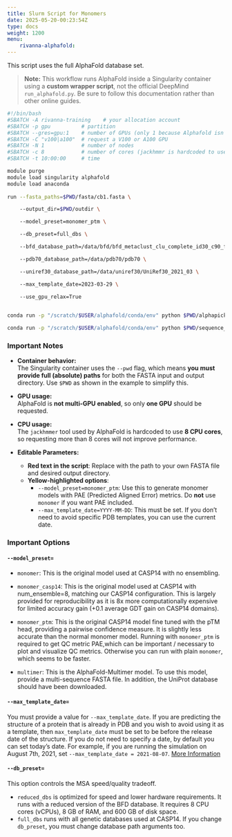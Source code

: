 ```yaml
---
title: Slurm Script for Monomers 
date: 2025-05-20-00:23:54Z
type: docs 
weight: 1200
menu: 
    rivanna-alphafold:
---
```


This script uses the full AlphaFold database set.

> **Note:** This workflow runs AlphaFold inside a Singularity container using a **custom wrapper script**, not the official DeepMind `run_alphafold.py`. Be sure to follow this documentation rather than other online guides.

```bash
#!/bin/bash​
#SBATCH -A rivanna-training    # your allocation account​
#SBATCH -p gpu          # partition​
#SBATCH --gres=gpu:1    # number of GPUs (only 1 because Alphafold isn’t multi-GPU enabled)​
#SBATCH -C "v100|a100"  # request a V100 or A100 GPU​
#SBATCH -N 1            # number of nodes​
#SBATCH -c 8            # number of cores (jackhmmr is hardcoded to use 8 cores, more does not speed it up)​
#SBATCH -t 10:00:00     # time​

module purge​
module load singularity alphafold​
module load anaconda​
​
run --fasta_paths=$PWD/fasta/cb1.fasta \​

    --output_dir=$PWD/outdir \​

    --model_preset=monomer_ptm \​

    --db_preset=full_dbs \​

    --bfd_database_path=/data/bfd/bfd_metaclust_clu_complete_id30_c90_final_seq.sorted_opt \​

    --pdb70_database_path=/data/pdb70/pdb70 \​

    --uniref30_database_path=/data/uniref30/UniRef30_2021_03 \​

    --max_template_date=2023-03-29 \​

    --use_gpu_relax=True​

​
conda run -p "/scratch/$USER/alphafold/conda/env" python $PWD/alphapickle/run_AlphaPickle.py -od outdir/cb1​

conda run -p "/scratch/$USER/alphafold/conda/env" python $PWD/sequence_coverage_plot.py --input_dir outdir/cb1 --output_dir outdir/cb1 --name CB1​

```

### Important Notes

- **Container behavior:**  
  The Singularity container uses the `--pwd` flag, which means **you must provide full (absolute) paths** for both the FASTA input and output directory. Use `$PWD` as shown in the example to simplify this.

- **GPU usage:**  
  AlphaFold is **not multi-GPU enabled**, so only **one GPU** should be requested.

- **CPU usage:**  
  The `jackhmmer` tool used by AlphaFold is hardcoded to use **8 CPU cores**, so requesting more than 8 cores will not improve performance.

- **Editable Parameters:**
  - **Red text in the script**: Replace with the path to your own FASTA file and desired output directory.
  - **Yellow-highlighted options**:
    - `--model_preset=monomer_ptm`: Use this to generate monomer models with PAE (Predicted Aligned Error) metrics. Do **not** use `monomer` if you want PAE included.
    - `--max_template_date=YYYY-MM-DD`: This must be set. If you don’t need to avoid specific PDB templates, you can use the current date.


### Important Options

#### `--model_preset=​`
* `monomer`: This is the original model used at CASP14 with no ensembling.​

* `monomer_casp14`: This is the original model used at CASP14 with num_ensemble=8, matching our CASP14 configuration. This is largely provided for reproducibility as it is 8x more computationally expensive for limited accuracy gain (+0.1 average GDT gain on CASP14 domains).​

* `monomer_ptm`: This is the original CASP14 model fine tuned with the pTM head, providing a pairwise confidence measure. It is slightly less accurate than the normal monomer model. Running with `monomer_ptm` is required to get QC metric PAE,which can be important / necessary to plot and visualize QC metrics. Otherwise you can run with plain `monomer`, which seems to be faster.

* `multimer`: This is the AlphaFold-Multimer model. To use this model, provide a multi-sequence FASTA file. In addition, the UniProt database should have been downloaded.​

#### `--max_template_date=`

You must provide a value for `--max_template_date`. If you are predicting the structure of a protein that is already in PDB and you wish to avoid using it as a template, then `max_template_date` must be set to be before the release date of the structure. If you do not need to specify a date, by default you can set today’s date. For example, if you are running the simulation on August 7th, 2021, set `--max_template_date = 2021-08-07`. ​[More Information](https://nostrumbiodiscovery.github.io/nbd_central_docs/software/alphafold/alphafold.html)

#### `--db_preset=​`
This option controls the MSA speed/quality tradeoff. 
* `reduced_dbs` is optimized for speed and lower hardware requirements. It runs with a reduced version of the BFD database. It requires 8 CPU cores (vCPUs), 8 GB of RAM, and 600 GB of disk space.​
* `full_dbs` runs with all genetic databases used at CASP14.​
If you change `db_preset`, you must change database path arguments too.

